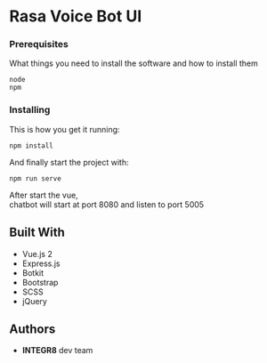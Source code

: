 # Rasa Voice Bot UI

### Prerequisites

What things you need to install the software and how to install them

```
node
npm
```

### Installing

This is how you get it running:
```
npm install
```
And finally start the project with:
```
npm run serve
```

After start the vue,<br>
chatbot will start at port 8080 and listen to port 5005

## Built With

-   Vue.js 2
-   Express.js
-   Botkit
-   Bootstrap
-   SCSS
-   jQuery

## Authors

-   **INTEGR8** dev team